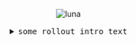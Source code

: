 <p align="center">
    <!-- 
    <img src="https://media.giphy.com/media/KcePHlH8aT5vE519xe/giphy.gif" alt="symbols">
    -->

<img src="https://giphy.com/gifs/sailor-moon-sleeping-CTcyjVJQMEi2Y" alt="luna">
</p>

<details>
  <summary align="center"><samp>some rollout intro text</samp></summary>
  <hr>
  <img src="https://media.giphy.com/media/f60vA8a6I19HhpC4z9/giphy.gif" alt="Skull" align="left" valign="middle"> Hi, i’m <strong>CR0W</strong>. I'm still a student. <code>Coding</code> and <code>learning</code> is my passion.
  <hr>
  <p align="center">
    Have a nice day.<br>
    <a href="https://twitter.com/intent/tweet?text=@lvcastrelec%20Heyo,%20I%20come%20from%20github%21%21%20"><kbd>hit me up on twitter</kbd></a> <a href="https://www.instagram.com/lvcastrelec/"><kbd>stalk me on ig</kbd></a>
   </p>
</details>
